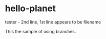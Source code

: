 # hello-planet
tester - 2nd line, 1st line appears to be filename

This the sample of using branches.

